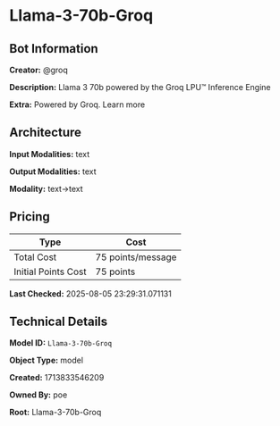 # Llama-3-70b-Groq

## Bot Information

**Creator:** @groq

**Description:** Llama 3 70b powered by the Groq LPU™ Inference Engine

**Extra:** Powered by Groq. Learn more


## Architecture

**Input Modalities:** text

**Output Modalities:** text

**Modality:** text->text


## Pricing

| Type | Cost |
|------|------|
| Total Cost | 75 points/message |
| Initial Points Cost | 75 points |

**Last Checked:** 2025-08-05 23:29:31.071131


## Technical Details

**Model ID:** `Llama-3-70b-Groq`

**Object Type:** model

**Created:** 1713833546209

**Owned By:** poe

**Root:** Llama-3-70b-Groq
